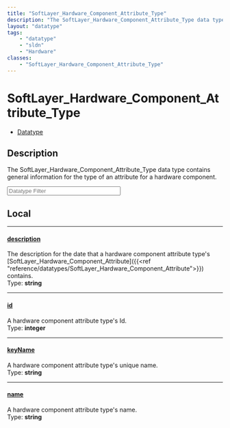 ```yaml
---
title: "SoftLayer_Hardware_Component_Attribute_Type"
description: "The SoftLayer_Hardware_Component_Attribute_Type data type contains general information for the type of an attribute for... "
layout: "datatype"
tags:
    - "datatype"
    - "sldn"
    - "Hardware"
classes:
    - "SoftLayer_Hardware_Component_Attribute_Type"
---
```


# SoftLayer_Hardware_Component_Attribute_Type
<div id='service-datatype'>
    <ul id='sldn-reference-tabs'>
        <li id='datatype'> <a href='/reference/datatypes/SoftLayer_Hardware_Component_Attribute_Type' >Datatype</a></li>
    </ul>
</div>

## Description 


The SoftLayer_Hardware_Component_Attribute_Type data type contains general information for the type of an attribute for a hardware component. 





<!-- Filer BEGIN -->
<div class="view-filters">
        <div class="clearfix">
            <div class="search-input-box">
                <input placeholder="Datatype Filter" onkeyup="titleSearch(inputId='prop-input', divId='properties', elementClass='prop-row')" 
                    type="text" id="prop-input" value="" size="30" maxlength="128" class="form-text">
            </div>
        </div>
</div>
<!-- Filer END -->

<div id="properties" class="content">
<div id="localProperties" class="prop-content" >

## Local
<div class="prop-row">

-----
[description]: #description
#### [description]
The description for the date that a hardware component attribute type's [SoftLayer_Hardware_Component_Attribute]({{<ref "reference/datatypes/SoftLayer_Hardware_Component_Attribute">}}) contains.  
<span class="type-label">Type: </span>**string**  



</div>
<div class="prop-row">

-----
[id]: #id
#### [id]
A hardware component attribute type's Id.  
<span class="type-label">Type: </span>**integer**  



</div>
<div class="prop-row">

-----
[keyName]: #keyname
#### [keyName]
A hardware component attribute type's unique name.  
<span class="type-label">Type: </span>**string**  



</div>
<div class="prop-row">

-----
[name]: #name
#### [name]
A hardware component attribute type's name.  
<span class="type-label">Type: </span>**string**  



</div>
</div>
<!-- LOCAL PROPERTY END -->

</div>


